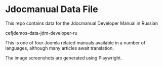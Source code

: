# Jdocmanual Data File

This repo contains data for the Jdocmanual Developer Manual in Russian

cefjdemos-data-jdm-developer-ru

This is one of four Joomla related manuals available in a number of
languages, although many articles await translation.

The image screenshots are generated using Playwright.
